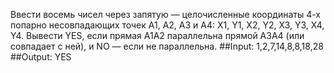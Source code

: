 Ввести восемь чисел через запятую — целочисленные координаты 4-х попарно несовпадающих точек A1, A2, A3 и A4: X1, Y1, X2, Y2, X3, Y3, X4, Y4. Вывести YES, если прямая A1A2 параллельна прямой A3A4 (или совпадает с ней), и NO — если не параллельна.
##Input:
 1,2,7,14,8,8,18,28
##Output:
 YES
